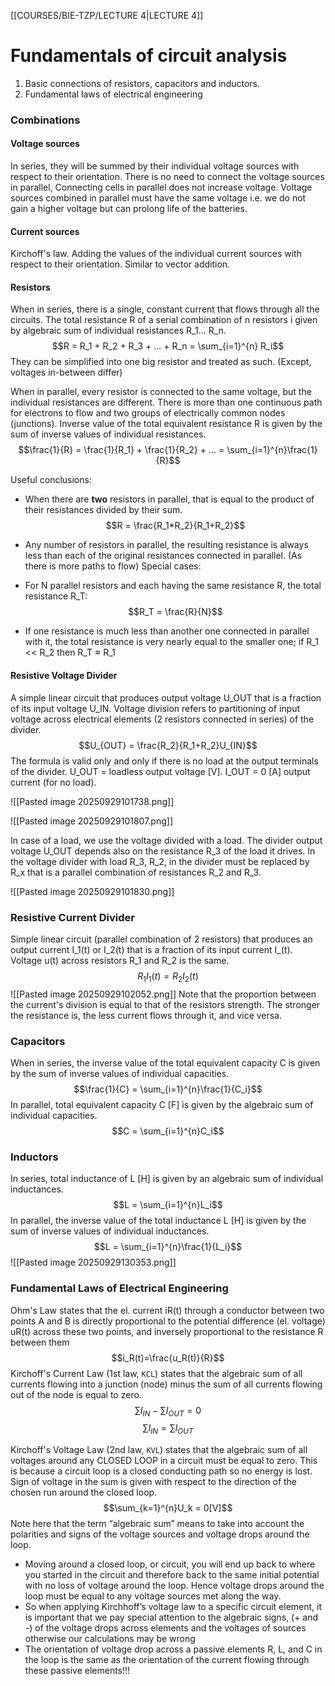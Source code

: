[[COURSES/BIE-TZP/LECTURE 4|LECTURE 4]]
# Fundamentals of circuit analysis

1. Basic connections of resistors, capacitors and inductors.
2. Fundamental laws of electrical engineering



### Combinations
#### Voltage sources

In series, they will be summed by their individual voltage sources with respect to their orientation. There is no need to connect the voltage sources in parallel, Connecting cells in parallel does not increase voltage. Voltage sources combined in parallel must have the same voltage i.e. we do not gain a higher voltage but can prolong life of the batteries.

#### Current sources

Kirchoff's law. Adding the values of the individual current sources with respect to their orientation. Similar to vector addition.

#### Resistors

When in series, there is a single, constant current that flows through all the circuits. The total resistance R of a serial combination of n resistors i given by algebraic sum of individual resistances R_1... R_n.
$$R = R_1 + R_2 + R_3 + ... + R_n = \sum_{i=1}^{n} R_i$$
They can be simplified into one big resistor and treated as such. (Except, voltages in-between differ)

When in parallel, every resistor is connected to the same voltage, but the individual resistances are different. There is more than one continuous path for electrons to flow and two groups of electrically common nodes (junctions). Inverse value of the total equivalent resistance R is given by the sum of inverse values of individual resistances.
$$\frac{1}{R} = \frac{1}{R_1} + \frac{1}{R_2} + ... = \sum_{i=1}^{n}\frac{1}{R}$$

Useful conclusions:
- When there are **two** resistors in parallel, that is equal to the product of their resistances divided by their sum.
$$R = \frac{R_1*R_2}{R_1+R_2}$$

- Any number of resistors in parallel, the resulting resistance is always less than each of the original resistances connected in parallel. (As there is more paths to flow)
Special cases:
- For N parallel resistors and each having the same resistance R, the total resistance R_T:
  $$R_T = \frac{R}{N}$$
- If one resistance is much less than another one connected in parallel with it, the total resistance is very nearly equal to the smaller one; if R_1 << R_2 then R_T ≈ R_1

#### Resistive Voltage Divider

A simple linear circuit that produces output voltage U_OUT that is a fraction of its input voltage U_IN. Voltage division refers to partitioning of input voltage across electrical elements (2 resistors connected in series) of the divider.
$$U_{OUT} = \frac{R_2}{R_1+R_2}U_{IN}$$
The formula is valid only and only if there is no load at the output terminals of the divider. U_OUT = loadless output voltage [V]. I_OUT = 0 [A] output current (for no load).

![[Pasted image 20250929101738.png]]

![[Pasted image 20250929101807.png]]

In case of a load, we use the voltage divided with a load. The divider output voltage U_OUT depends also on the resistance R_3 of the load it drives. In the voltage divider with load R_3, R_2, in the divider must be replaced by R_x that is a parallel combination of resistances R_2 and R_3.


![[Pasted image 20250929101830.png]]

### Resistive Current Divider

Simple linear circuit (parallel combination of 2 resistors) that produces an output current I_1(t) or I_2(t) that is a fraction of its input current I_(t). Voltage u(t) across resistors R_1 and R_2 is the same. $$R_1I_1(t) = R_2I_2(t)$$
![[Pasted image 20250929102052.png]]
Note that the proportion between the current's division is equal to that of the resistors strength. The stronger the resistance is, the less current flows through it, and vice versa.

### Capacitors
When in series, the inverse value of the total equivalent capacity C is given by the sum of inverse values of individual capacities. 
$$\frac{1}{C} = \sum_{i=1}^{n}\frac{1}{C_i}$$
In parallel, total equivalent capacity C [F] is given by the algebraic sum of individual capacities.
$$C = \sum_{i=1}^{n}C_i$$
### Inductors
In series, total inductance of L [H] is given by an algebraic sum of individual inductances.
$$L = \sum_{i=1}^{n}L_i$$
In parallel, the inverse value of the total inductance L [H] is given by the sum of inverse values of individual inductances.
$$L = \sum_{i=1}^{n}\frac{1}{L_i}$$
![[Pasted image 20250929130353.png]]


### Fundamental Laws of Electrical Engineering
Ohm's Law states that the el. current iR(t) through a conductor between two points A and B is directly proportional to the potential difference (el. voltage) uR(t) across these two points, and inversely proportional to the resistance R between them
$$i_R(t)=\frac{u_R(t)}{R}$$
Kirchoff's Current Law (1st law, `KCL`) states that the algebraic sum of all currents flowing into a junction (node) minus the sum of all currents flowing out of the node is equal to zero.
$$\sum{I_{IN}} - \sum{I_{OUT}} = 0$$
$$\sum{I_{IN}} = \sum{I_{OUT}}$$

Kirchoff's Voltage Law (2nd law, `KVL`) states that the algebraic sum of all voltages around any CLOSED LOOP in a circuit must be equal to zero. This is because a circuit loop is a closed conducting path so no energy is lost. Sign of voltage in the sum is given with respect to the direction of the chosen run around the closed loop.
$$\sum_{k=1}^{n}U_k = 0[V]$$
Note here that the term “algebraic sum” means to take into account the polarities and signs of the voltage sources and voltage drops around the loop.

- Moving around a closed loop, or circuit, you will end up back to where you started in the circuit and therefore back to the same initial potential with no loss of voltage around the loop. Hence voltage drops around the loop must be equal to any voltage sources met along the way.
- So when applying Kirchhoff’s voltage law to a specific circuit element, it is important that we pay special attention to the algebraic signs, (+ and -) of the voltage drops across elements and the voltages of sources otherwise our calculations may be wrong
- The orientation of voltage drop across a passive elements R, L, and C in the loop is the same as the orientation of the current flowing through these passive elements!!!